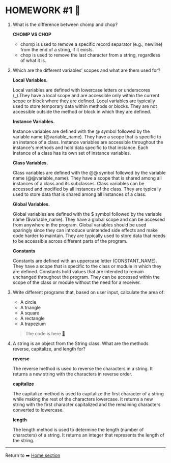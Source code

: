 # HOMEWORK #1   :blue_book:
1.  What is the difference between chomp and chop?
  
     **CHOMP VS CHOP**

    * chomp is used to remove a specific record separator (e.g., newline) from the end of a string, if it exists.    
    * chop is used to remove the last character from a string, regardless of what it is.  
  

2.  Which are the different variables’ scopes and what are them used for?

     **Local Variables.**

     Local variables are defined with lowercase letters or underscores (_).They have a local scope and are accessible only within the current scope or block where they are defined.
Local variables are typically used to store temporary data within methods or blocks.
They are not accessible outside the method or block in which they are defined.

    **Instance Variables.**

      Instance variables are defined with the @ symbol followed by the variable name (@variable_name).
They have a scope that is specific to an instance of a class.
Instance variables are accessible throughout the instance's methods and hold data specific to that instance.
Each instance of a class has its own set of instance variables.

    **Class Variables.**

     Class variables are defined with the @@ symbol followed by the variable name (@@variable_name).
They have a scope that is shared among all instances of a class and its subclasses.
Class variables can be accessed and modified by all instances of the class.
They are typically used to store data that is shared among all instances of a class.

    **Global Variables.**

    Global variables are defined with the $ symbol followed by the variable name ($variable_name).
They have a global scope and can be accessed from anywhere in the program.
Global variables should be used sparingly since they can introduce unintended side effects and make code harder to maintain.
They are typically used to store data that needs to be accessible across different parts of the program.

     **Constants**

    Constants are defined with an uppercase letter (CONSTANT_NAME).
They have a scope that is specific to the class or module in which they are defined.
Constants hold values that are intended to remain unchanged throughout the program.
They can be accessed within the scope of the class or module without the need for a receiver.

3.  Write different programs that, based on user input, calculate the area of:
    *  A circle  
    * A triangle
    * A square
    *  A rectangle
    *  A trapezium
  
    >The code is here [:mag_right:](homework1.rb)

4. A string is an object from the String class. What are the methods reverse,
capitalize, and length for?

   **reverse**

   The reverse method is used to reverse the characters in a string.
It returns a new string with the characters in reverse order.

    **capitalize**

   The capitalize method is used to capitalize the first character of a string while making the rest of the characters lowercase.
It returns a new string with the first character capitalized and the remaining characters converted to lowercase.

    **length**

   The length method is used to determine the length (number of characters) of a string.
It returns an integer that represents the length of the string.
_______________________

Return to  :arrow_right: [Home section](../../README.md)